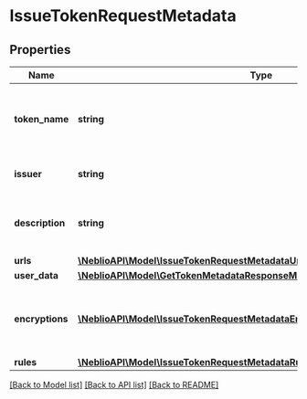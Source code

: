 # IssueTokenRequestMetadata

## Properties
Name | Type | Description | Notes
------------ | ------------- | ------------- | -------------
**token_name** | **string** | Token Symbol it will be identified by (ex. NIBBL) | [optional] 
**issuer** | **string** | Name of token issuer | [optional] 
**description** | **string** | Long name or description of token (ex. Nibble) | [optional] 
**urls** | [**\NeblioAPI\Model\IssueTokenRequestMetadataUrls[]**](IssueTokenRequestMetadataUrls.md) |  | [optional] 
**user_data** | [**\NeblioAPI\Model\GetTokenMetadataResponseMetadataOfIssuenceDataUserData**](GetTokenMetadataResponseMetadataOfIssuenceDataUserData.md) |  | [optional] 
**encryptions** | [**\NeblioAPI\Model\IssueTokenRequestMetadataEncryptions[]**](IssueTokenRequestMetadataEncryptions.md) | Array of encryption instruction objects for encrypting userData | [optional] 
**rules** | [**\NeblioAPI\Model\IssueTokenRequestMetadataRules**](IssueTokenRequestMetadataRules.md) |  | [optional] 

[[Back to Model list]](../README.md#documentation-for-models) [[Back to API list]](../README.md#documentation-for-api-endpoints) [[Back to README]](../README.md)


